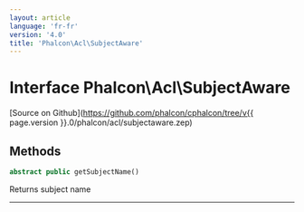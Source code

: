 ```yaml
---
layout: article
language: 'fr-fr'
version: '4.0'
title: 'Phalcon\Acl\SubjectAware'
---
```

# Interface **Phalcon\Acl\SubjectAware**

[Source on Github](https://github.com/phalcon/cphalcon/tree/v{{ page.version }}.0/phalcon/acl/subjectaware.zep)

## Methods

```php
abstract public getSubjectName()
```

Returns subject name

* * *